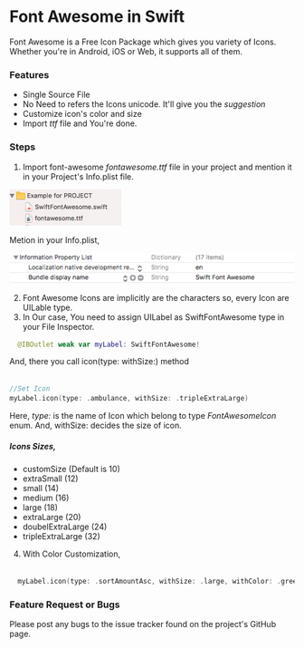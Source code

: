 # Font Awesome in Swift
Font Awesome is a Free Icon Package which gives you variety of Icons. Whether you're in Android, iOS or Web, it supports all of them.

### Features
* Single Source File
* No Need to refers the Icons unicode. It'll give you the *suggestion*
* Customize icon's color and size
* Import *ttf* file and You're done.

### Steps
1. Import font-awesome *fontawesome.ttf* file in your project and mention it in your Project's Info.plist file.

![Image of Project](https://github.com/greenSyntax/FontAwesomeSwift/blob/master/project.png)

Metion in your Info.plist, 

![Image of Infp.plist](https://github.com/greenSyntax/FontAwesomeSwift/blob/master/plist.png)

2. Font Awesome Icons are implicitly are the characters so, every Icon are UILable type.
3. In Our case, You need to assign UILabel as SwiftFontAwesome type in your File Inspector.

  ```swift
    @IBOutlet weak var myLabel: SwiftFontAwesome!
  ```

  And, there you call icon(type: withSize:) method

  ```swift

  //Set Icon
  myLabel.icon(type: .ambulance, withSize: .tripleExtraLarge)

  ```

  Here, *type:* is the name of Icon which belong to type *FontAwesomeIcon* enum.
  And, withSize: decides the size of icon.

  ##### Icons Sizes,
  * customSize (Default is 10)
  * extraSmall (12)
  * small (14)
  * medium (16)
  * large (18)
  * extraLarge (20)
  * doubelExtraLarge (24)
  * tripleExtraLarge (32)

4. With Color Customization,

  ```swift

    myLabel.icon(type: .sortAmountAsc, withSize: .large, withColor: .green, shadowColor: .blue)

  ```

### Feature Request or Bugs
Please post any bugs to the issue tracker found on the project's GitHub page.
